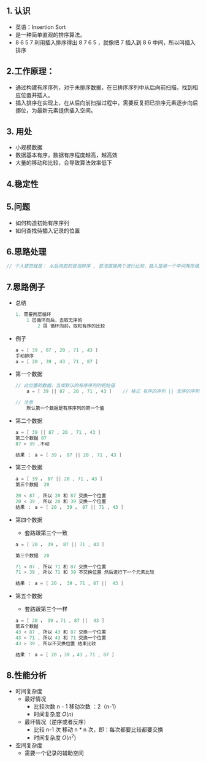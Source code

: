 ## 1. 认识

*   英语：Insertion Sort
*   是一种简单直观的排序算法。
*   8 6 5 7 利用插入排序得出 8 7 6 5 ，就像把 7 插入到 8 6 中间，所以叫插入排序

## 2.工作原理：

*   通过构建有序序列，对于未排序数据，在已排序序列中从后向前扫描，找到相应位置并插入。
*   插入排序在实现上，在从后向前扫描过程中，需要反复把已排序元素逐步向后挪位，为最新元素提供插入空间。

## 3. 用处

* 小规模数据
* 数据基本有序，数据有序程度越高，越高效
* 大量的移动和比较，会导致算法效率低下

## 4.稳定性

## 5.问题

*   如何构造初始有序序列
*   如何查找待插入记录的位置

## 6.思路处理

```go
// 个人感觉就是： 从后向前的冒泡排序 , 冒泡直接两个进行比较，插入是用一个中间两存储过度下
```



## 7.思路例子

*   总结

    ```go
    1. 需要两层循环
    	1 层循环向后，去取无序的
    		2 层 循环向前，取和有序的比较
    ```

    

*   例子

    ```go
    a = [ 39 , 87 , 20 , 71 , 43 ]
    手动排序 
    a = [ 20 , 39 , 43 , 71 , 87 ]
    ```

*   第一个数据 

    ```go
    // 此位置的数据，当成默认的有序序列的初始值
    	a = [ 39 || 87 , 20 , 71 , 43 ]    // 格式 有序的序列 || 无序的序列
    
    // 注意
    	默认第一个数据是有序序列的第一个值
    ```

    

*   第二个数据 

    ```go
    a = [ 39 || 87 , 20 , 71 , 43 ]
    第二个数据 87 
    87 > 39 ,不动
    
    结果 ： a = [ 39 ， 87 || 20 , 71 , 43 ]
    ```

*   第三个数据 

    ```go
    a = [ 39 ， 87 || 20 , 71 , 43 ]
    第三个数据  20
    
    20 < 87 , 所以 20 和 87 交换一个位置
    20 < 39 , 所以 20 和 39 交换一个位置
    结果 ： a = [ 20 ， 39 ， 87 || 71 , 43 ]
    ```

 *   第四个数据 

     *   套路跟第三个一致

      ```go
      a = [ 20 ， 39 ， 87 || 71 , 43 ]
     
     第三个数据  20
     
     71 < 87 , 所以 71 和 87 交换一个位置
     71 > 39 , 所以 71 和 39 不交换位置 然后进行下一个元素比较
     
     结果 ： a = [ 20 ， 39 ，71 , 87 ||  43 ]
      ```

*   第五个数据 

    *   套路跟第三个一样

    ```go
    a = [ 20 ， 39 ，71 , 87 ||  43 ]
    第五个数据
    43 < 87 , 所以 43 和 87 交换一个位置
    43 < 71 , 所以 43 和 71 交换一个位置
    43 > 39 , 所以不交换位置 结束比较
    
    结果 ： a = [ 20 ，39 ，43 ，71 , 87 ]
    ```

## 8.性能分析

*   时间复杂度
    *   最好情况
        *   比较次数  n - 1        移动次数 ：2（n-1）
        *   时间复杂度  $O(n)$
    *   最坏情况（逆序或者反序）
        *   比较 n-1 次				移动 n * n 次，即：每次都要比较都要交换
        *   时间复杂度 $O(n^2)$
*   空间复杂度
    *   需要一个记录的辅助空间

